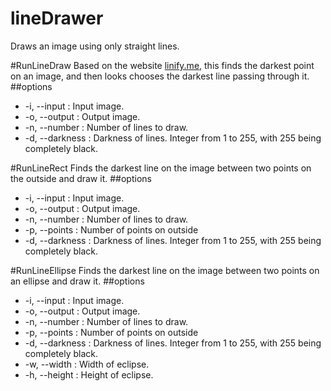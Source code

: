 # lineDrawer
Draws an image using only straight lines.

#RunLineDraw
Based on the website [linify.me](http://linify.me), this finds the darkest point on an image, and then looks chooses the darkest line passing through it. 
##options
- -i,  --input : Input image.
- -o,  --output : Output image.
- -n,  --number : Number of lines to draw.
- -d,  --darkness : Darkness of lines. Integer from 1 to 255, with 255 being completely black.

#RunLineRect
Finds the darkest line on the image between two points on the outside and draw it.
##options
- -i,  --input : Input image.
- -o,  --output : Output image.
- -n,  --number : Number of lines to draw.
- -p,  --points : Number of points on outside
- -d,  --darkness : Darkness of lines. Integer from 1 to 255, with 255 being completely black.

#RunLineEllipse
Finds the darkest line on the image between two points on an ellipse and draw it.
##options
- -i,  --input : Input image.
- -o,  --output : Output image.
- -n,  --number : Number of lines to draw.
- -p,  --points : Number of points on outside
- -d,  --darkness : Darkness of lines. Integer from 1 to 255, with 255 being completely black.
- -w,  --width : Width of eclipse.
- -h,  --height : Height of eclipse.
